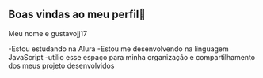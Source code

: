 ## Boas vindas ao meu perfil💙

Meu nome e gustavojj17

-Estou estudando na Alura
-Estou me desenvolvendo na linguagem JavaScript
-utilio esse espaço para minha organização e compartilhamento dos meus projeto desenvolvidos
